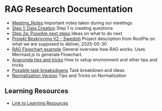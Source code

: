 # RAG Research Documentation

* [Meeting_Notes](Meeting_Notes.md) Important notes taken during our meetings
* [Step 1: Data Creation](Documentation_Step1_DataCreation.md) Step 1 is creating questions
* [Step 2a: Possible next steps](Possible_next_steps.md) Ideas on what to do next
* [Projekt Beskrivning V2 - Swedish](Projektbeskrivning_v2.md) Project description from RootPie on what we are supposed to deliver, 2025-05-30
* [RAG Flowchart example](RAG%20Flowchart.md) General overview how RAG works. Uses Mermaid.js to generate Flowchart.
* [Anaconda tips and tricks](Anaconda.md) How to setup environment and other tips and tricks
* [Possible task breaksdowns](possible_tasks.md) Task breakdown and Ideas
* [Normalization Version](Normalization_Versions.md) Tips and Tricks on Normalization

## Learning Resources
* [Link to Learning Resources](Learning%20Resources.md)

